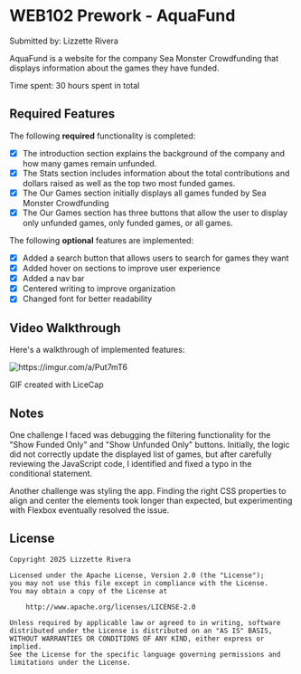 # WEB102 Prework - AquaFund

Submitted by: Lizzette Rivera

AquaFund is a website for the company Sea Monster Crowdfunding that displays information about the games they have funded.

Time spent: 30 hours spent in total

## Required Features

The following **required** functionality is completed:

* [x] The introduction section explains the background of the company and how many games remain unfunded.
* [x] The Stats section includes information about the total contributions and dollars raised as well as the top two most funded games.
* [x] The Our Games section initially displays all games funded by Sea Monster Crowdfunding
* [x] The Our Games section has three buttons that allow the user to display only unfunded games, only funded games, or all games.

The following **optional** features are implemented:

* [x] Added a search button that allows users to search for games they want
* [x] Added hover on sections to improve user experience 
* [x] Added a nav bar
* [x] Centered writing to improve organization
* [x] Changed font for better readability

## Video Walkthrough

Here's a walkthrough of implemented features:

<img src="https://drive.google.com/file/d/1fj0ATIxsmOdOppcufqvkaGQpcjq8m7xY/view?usp=drive_link" title='Video Walkthrough' width='' alt="https://imgur.com/a/Put7mT6" />

<!-- Replace this with whatever GIF tool you used! -->
GIF created with LiceCap 
<!-- Recommended tools:
[Kap](https://getkap.co/) for macOS
[ScreenToGif](https://www.screentogif.com/) for Windows
[peek](https://github.com/phw/peek) for Linux. -->

## Notes

One challenge I faced was debugging the filtering functionality for the "Show Funded Only" and "Show Unfunded Only" buttons. Initially, the logic did not correctly update the displayed list of games, but after carefully reviewing the JavaScript code, I identified and fixed a typo in the conditional statement.

Another challenge was styling the app. Finding the right CSS properties to align and center the elements took longer than expected, but experimenting with Flexbox eventually resolved the issue. 

## License

    Copyright 2025 Lizzette Rivera

    Licensed under the Apache License, Version 2.0 (the "License");
    you may not use this file except in compliance with the License.
    You may obtain a copy of the License at

        http://www.apache.org/licenses/LICENSE-2.0

    Unless required by applicable law or agreed to in writing, software
    distributed under the License is distributed on an "AS IS" BASIS,
    WITHOUT WARRANTIES OR CONDITIONS OF ANY KIND, either express or implied.
    See the License for the specific language governing permissions and
    limitations under the License.
